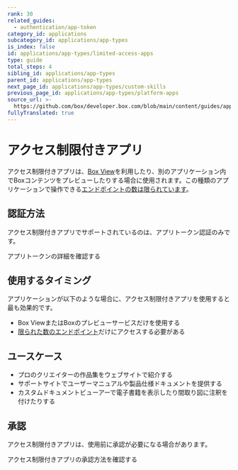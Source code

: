 ```yaml
---
rank: 30
related_guides:
  - authentication/app-token
category_id: applications
subcategory_id: applications/app-types
is_index: false
id: applications/app-types/limited-access-apps
type: guide
total_steps: 4
sibling_id: applications/app-types
parent_id: applications/app-types
next_page_id: applications/app-types/custom-skills
previous_page_id: applications/app-types/platform-apps
source_url: >-
  https://github.com/box/developer.box.com/blob/main/content/guides/applications/app-types/limited-access-apps.md
fullyTranslated: true
---
```

# アクセス制限付きアプリ

アクセス制限付きアプリは、[Box View][bv]を利用したり、別のアプリケーション内でBoxコンテンツをプレビューしたりする場合に使用されます。この種類のアプリケーションで操作できる[エンドポイントの数は限られています][limited]。

## 認証方法

アクセス制限付きアプリでサポートされているのは、アプリトークン認証のみです。

<CTA to="g://authentication/app-token">

アプリトークンの詳細を確認する

</CTA>

## 使用するタイミング

アプリケーションが以下のような場合に、アクセス制限付きアプリを使用すると最も効果的です。

* Box ViewまたはBoxのプレビューサービスだけを使用する
* [限られた数のエンドポイント][limited]だけにアクセスする必要がある

## ユースケース

* プロのクリエイターの作品集をウェブサイトで紹介する
* サポートサイトでユーザーマニュアルや製品仕様ドキュメントを提供する
* カスタムドキュメントビューアーで電子書籍を表示したり間取り図に注釈を付けたりする

## 承認

アクセス制限付きアプリは、使用前に承認が必要になる場合があります。

<CTA to="g://authorization/limited-access-approval">

アクセス制限付きアプリの承認方法を確認する

</CTA>

[bv]: g://embed/box-view

[limited]: g://authentication/app-token/endpoints
